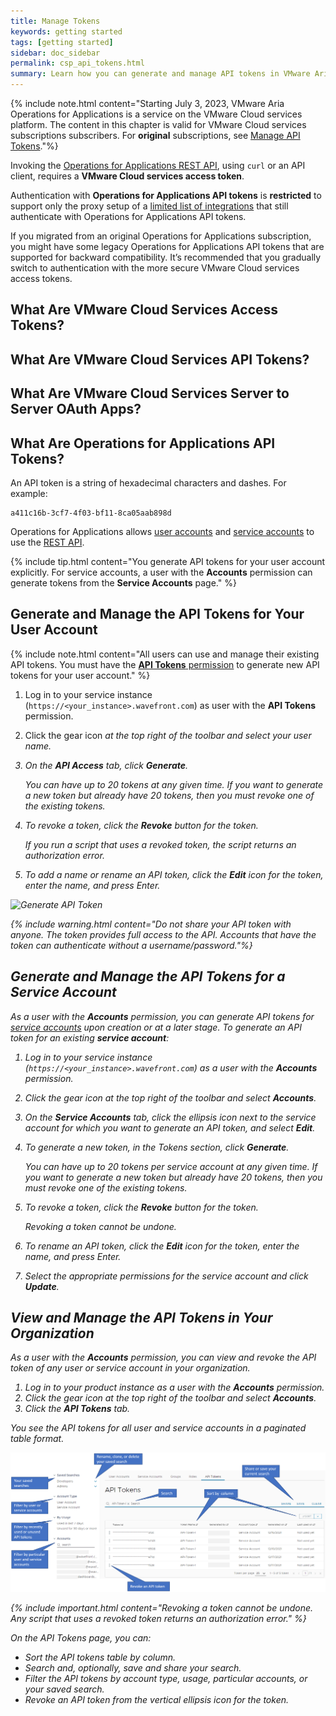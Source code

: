 ```yaml
---
title: Manage Tokens
keywords: getting started
tags: [getting started]
sidebar: doc_sidebar
permalink: csp_api_tokens.html
summary: Learn how you can generate and manage API tokens in VMware Aria Operations for Applications (previously known as Tanzu Observability by Wavefront).
---
```


{% include note.html content="Starting July 3, 2023, VMware Aria Operations for Applications is a service on the VMware Cloud services platform. The content in this chapter is valid for VMware Cloud services subscriptions subscribers. For **original** subscriptions, see [Manage API Tokens](api_tokens.html)."%}

Invoking the [Operations for Applications REST API](wavefront_api.html), using `curl` or an API client, requires a **VMware Cloud services access token**.

Authentication with **Operations for Applications API tokens** is **restricted** to support only the proxy setup of a [limited list of integrations](integrations_onboarded_subscriptions.html#integrations-supported-with-service-accounts) that still authenticate with Operations for Applications API tokens.

If you migrated from an original Operations for Applications subscription, you might have some legacy Operations for Applications API tokens that are supported for backward compatibility. It’s recommended that you gradually switch to authentication with the more secure VMware Cloud services access tokens.

## What Are VMware Cloud Services Access Tokens?

## What Are VMware Cloud Services API Tokens?

## What Are VMware Cloud Services Server to Server OAuth Apps?

## What Are Operations for Applications API Tokens?









An API token is a string of hexadecimal characters and dashes. For example:

```
a411c16b-3cf7-4f03-bf11-8ca05aab898d
```
Operations for Applications allows [user accounts](user-accounts.html) and [service accounts](service-accounts.html) to use the [REST API](wavefront_api.html).

{% include tip.html content="You generate API tokens for your user account explicitly. For service accounts, a user with the **Accounts** permission can generate tokens from the **Service Accounts** page." %}

## Generate and Manage the API Tokens for Your User Account

{% include note.html content="All users can use and manage their existing API tokens. You must have the [**API Tokens** permission](permissions_overview.html) to generate new API tokens for your user account." %}


1. Log in to your service instance (`https://<your_instance>.wavefront.com`) as user with the **API Tokens** permission.
2. Click the gear icon <i class="fa fa-cog"/>  at the top right of the toolbar and select your user name.
2. On the **API Access** tab, click **Generate**.

    You can have up to 20 tokens at any given time. If you want to generate a new token but already have 20 tokens, then you must revoke one of the existing tokens.
3. To revoke a token, click the **Revoke** button for the token.

    If you run a script that uses a revoked token, the script returns an authorization error.
4. To add a name or rename an API token, click the **Edit** icon for the token, enter the name, and press Enter.

![Generate API Token](/images/generate_token.png)


{% include warning.html content="Do not share your API token with anyone. The token provides full access to the API. Accounts that have the token can authenticate without a username/password."%}

## Generate and Manage the API Tokens for a Service Account

As a user with the **Accounts** permission, you can generate API tokens for [service accounts](service-accounts.html) upon creation or at a later stage. To generate an API token for an existing **service account**:

1. Log in to your service instance (`https://<your_instance>.wavefront.com`) as a user with the **Accounts** permission.
2. Click the gear icon <i class="fa fa-cog"/> at the top right of the toolbar and select **Accounts**.
3. On the **Service Accounts** tab, click the ellipsis icon next to the service account for which you want to generate an API token, and select **Edit**.
4. To generate a new token, in the Tokens section, click **Generate**.

    You can have up to 20 tokens per service account at any given time. If you want to generate a new token but already have 20 tokens, then you must revoke one of the existing tokens.
5. To revoke a token, click the **Revoke** button for the token.

    Revoking a token cannot be undone.
5. To rename an API token, click the **Edit** icon for the token, enter the name, and press Enter.
6. Select the appropriate permissions for the service account and click **Update**.

## View and Manage the API Tokens in Your Organization

As a user with the **Accounts** permission, you can view and revoke the API token of any user or service account in your organization.

1. Log in to your product instance as a user with the **Accounts** permission.
2. Click the gear icon <i class="fa fa-cog"/>  at the top right of the toolbar and select **Accounts**.
3. Click the **API Tokens** tab.

  You see the API tokens for all user and service accounts in a paginated table format.

![The API Tokens page shows the tokens table, the search field above the table, and the preconfigured filters and the saved searches in the left panel](/images/API_tokens.png)

{% include important.html content="Revoking a token cannot be undone. Any script that uses a revoked token returns an authorization error." %}

On the API Tokens page, you can:
- Sort the API tokens table by column.
- Search and, optionally, save and share your search.
- Filter the API tokens by account type, usage, particular accounts, or your saved search.
- Revoke an API token from the vertical ellipsis icon for the token.